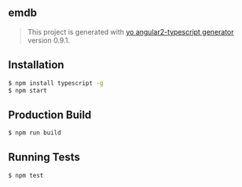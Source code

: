 ## emdb
> This project is generated with [yo angular2-typescript generator](https://github.com/shibbir/generator-angular2-typescript) version 0.9.1.

## Installation

```bash
$ npm install typescript -g
$ npm start
```

## Production Build
```bash
$ npm run build
```

## Running Tests
```bash
$ npm test
```
